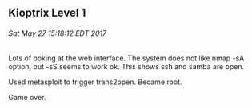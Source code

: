 Kioptrix Level 1
----------------
###### Sat May 27 15:18:12 EDT 2017

Lots of poking at the web interface. The system does not like nmap -sA option, but -sS seems to work ok. This shows ssh and samba are open.

Used metasploit to trigger trans2open. Became root.

Game over.
